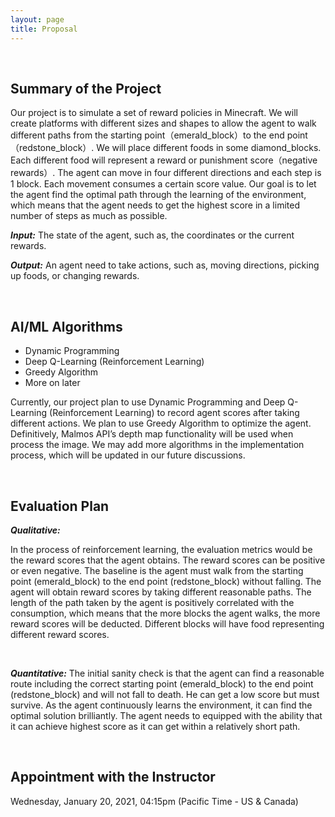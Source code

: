 ```yaml
---
layout: page
title: Proposal
---
```




<br />

## Summary of the Project

Our project is to simulate a set of reward policies in Minecraft. We will create platforms with different sizes and shapes to allow the agent to walk different paths from the starting point（emerald_block）to the end point（redstone_block）. We will place different foods in some diamond_blocks. Each different food will represent a reward or punishment score（negative rewards）. The agent can move in four different directions and each step is 1 block. Each movement consumes a certain score value. Our goal is to let the agent find the optimal path through the learning of the environment, which means that the agent needs to get the highest score in a limited number of steps as much as possible.

***Input:***
The state of the agent, such as, the coordinates or the current rewards. 

***Output:***
An agent need to take actions, such as, moving directions, picking up foods, or changing rewards.




<br />

## AI/ML Algorithms 
 
- Dynamic Programming
- Deep Q-Learning (Reinforcement Learning)
- Greedy Algorithm
- More on later

Currently, our project plan to use Dynamic Programming and Deep Q-Learning (Reinforcement Learning) to record agent scores after taking different actions. We plan to use Greedy Algorithm to optimize the agent. Definitively, Malmos API’s depth map functionality will be used when process the image. We may add more algorithms in the implementation process, which will be updated in our future discussions.


<br />

## Evaluation Plan
    
    
***Qualitative:***

In the process of reinforcement learning, the evaluation metrics would be the reward scores that the agent obtains. The reward scores can be positive or even negative. The baseline is the agent must walk from the starting point (emerald_block) to the end point (redstone_block) without falling. The agent will obtain reward scores by taking different reasonable paths. The length of the path taken by the agent is positively correlated with the consumption, which means that the more blocks the agent walks, the more reward scores will be deducted. Different blocks will have food representing different reward scores.

<br />

***Quantitative:***
The initial sanity check is that the agent can find a reasonable route including the correct starting point (emerald_block) to the end point (redstone_block) and will not fall to death. He can get a low score but must survive. As the agent continuously learns the environment, it can find the optimal solution brilliantly. The agent needs to equipped with the ability that it can achieve highest score as it can get within a relatively short path.




<br />

## Appointment with the Instructor


Wednesday, January 20, 2021, 04:15pm (Pacific Time - US & Canada)
